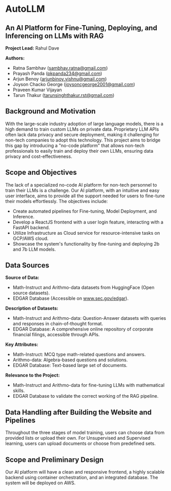 <p align="center"><h1>AutoLLM</h1></p>

<p align="center"><h2> An AI Platform for Fine-Tuning, Deploying, and Inferencing on LLMs with RAG</h2></p>

**Project Lead:** Rahul Dave

**Authors:**
- Ratna Sambhav (sambhav.ratna@gmail.com)
- Prayash Panda (pkpanda234@gmail.com)
- Arjun Benoy (arjunbinoy.vishnu@gmail.com)
- Joyson Chacko George (joysoncgeorge2001@gmail.com)
- Praveen Kumar Vijayan
- Tarun Thakur (tarunsinghthakur.rst@gmail.com)

## Background and Motivation

With the large-scale industry adoption of large language models, there is a high demand to train custom LLMs on private data. Proprietary LLM APIs often lack data privacy and secure deployment, making it challenging for non-tech companies to adopt this technology. This project aims to bridge this gap by introducing a "no-code platform" that allows non-tech professionals to easily train and deploy their own LLMs, ensuring data privacy and cost-effectiveness.

## Scope and Objectives

The lack of a specialized no-code AI platform for non-tech personnel to train their LLMs is a challenge. Our AI platform, with an intuitive and easy user interface, aims to provide all the support needed for users to fine-tune their models effortlessly. The objectives include:

- Create automated pipelines for Fine-tuning, Model Deployment, and Inference.
- Develop a ReactJS frontend with a user login feature, interacting with a FastAPI backend.
- Utilize Infrastructure as Cloud service for resource-intensive tasks on GCP/AWS cloud.
- Showcase the system's functionality by fine-tuning and deploying 2b and 7b LLM models.

## Data Sources

**Source of Data:**
- Math-Instruct and Arithmo-data datasets from HuggingFace (Open source datasets).
- EDGAR Database (Accessible on www.sec.gov/edgar).

**Description of Datasets:**
- Math-Instruct and Arithmo-data: Question-Answer datasets with queries and responses in chain-of-thought format.
- EDGAR Database: A comprehensive online repository of corporate financial filings, accessible through APIs.

**Key Attributes:**
- Math-Instruct: MCQ type math-related questions and answers.
- Arithmo-data: Algebra-based questions and solutions.
- EDGAR Database: Text-based large set of documents.

**Relevance to the Project:**
- Math-Instruct and Arithmo-data for fine-tuning LLMs with mathematical skills.
- EDGAR Database to validate the correct working of the RAG pipeline.

## Data Handling after Building the Website and Pipelines

Throughout the three stages of model training, users can choose data from provided lists or upload their own. For Unsupervised and Supervised learning, users can upload documents or choose from predefined sets.

## Scope and Preliminary Design

Our AI platform will have a clean and responsive frontend, a highly scalable backend using container orchestration, and an integrated database. The system will be deployed on AWS.

